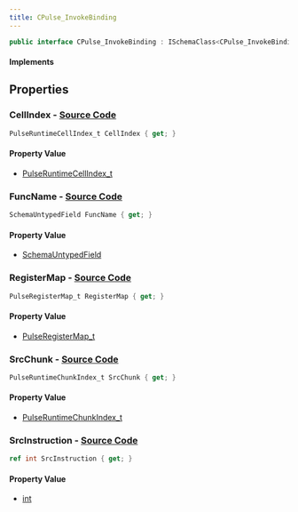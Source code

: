 ```yaml
---
title: CPulse_InvokeBinding
---
```


```csharp
public interface CPulse_InvokeBinding : ISchemaClass<CPulse_InvokeBinding>, ISchemaField, ISchemaClass, INativeHandle
```

#### Implements

## Properties

### **CellIndex** - [Source Code](https://github.com/swiftly-solution/swiftlys2/blob/main/managed/src/SwiftlyS2.Generated/Schemas/Interfaces/CPulse_InvokeBinding.cs#L21)

```csharp
PulseRuntimeCellIndex_t CellIndex { get; }
```

#### Property Value

- [PulseRuntimeCellIndex_t](/docs/api/shared/schemadefinitions/pulseruntimecellindex_t)

### **FuncName** - [Source Code](https://github.com/swiftly-solution/swiftlys2/blob/main/managed/src/SwiftlyS2.Generated/Schemas/Interfaces/CPulse_InvokeBinding.cs#L19)

```csharp
SchemaUntypedField FuncName { get; }
```

#### Property Value

- [SchemaUntypedField](/docs/api/shared/schemas/schemauntypedfield)

### **RegisterMap** - [Source Code](https://github.com/swiftly-solution/swiftlys2/blob/main/managed/src/SwiftlyS2.Generated/Schemas/Interfaces/CPulse_InvokeBinding.cs#L16)

```csharp
PulseRegisterMap_t RegisterMap { get; }
```

#### Property Value

- [PulseRegisterMap_t](/docs/api/shared/schemadefinitions/pulseregistermap_t)

### **SrcChunk** - [Source Code](https://github.com/swiftly-solution/swiftlys2/blob/main/managed/src/SwiftlyS2.Generated/Schemas/Interfaces/CPulse_InvokeBinding.cs#L23)

```csharp
PulseRuntimeChunkIndex_t SrcChunk { get; }
```

#### Property Value

- [PulseRuntimeChunkIndex_t](/docs/api/shared/schemadefinitions/pulseruntimechunkindex_t)

### **SrcInstruction** - [Source Code](https://github.com/swiftly-solution/swiftlys2/blob/main/managed/src/SwiftlyS2.Generated/Schemas/Interfaces/CPulse_InvokeBinding.cs#L25)

```csharp
ref int SrcInstruction { get; }
```

#### Property Value

- [int](https://learn.microsoft.com/dotnet/api/system.int32)

